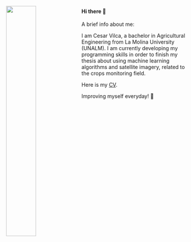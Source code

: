 [<img align="left" width="40%" src="https://miro.medium.com/max/1350/1*bOokbEeXpF1Z4gd_BpL93w.jpeg">](https://github.com/vilcagamarracf "Github Account") 

#### Hi there 👋
A brief info about me:

I am Cesar Vilca, a bachelor in Agricultural Engineering from La Molina University (UNALM). I am currently developing my programming skills in order to finish my thesis about using machine learning algorithms and satellite imagery, related to the crops monitoring field.

Here is my [CV](https://github.com/vilcagamarracf/Personal_CV/blob/main/Personal_CV.pdf).

Improving myself everyday! 🚀

